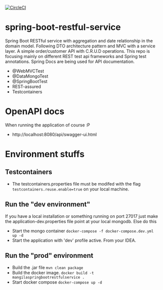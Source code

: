 [![CircleCI](https://circleci.com/gh/mangila/spring-boot-restful-service/tree/master.svg?style=svg)](https://circleci.com/gh/mangila/spring-boot-restful-service/tree/master)

# spring-boot-restful-service
Spring Boot RESTful service with aggregation and date relationship in the domain model. Following DTO architecture pattern and MVC with a service layer. A simple order/customer API with C.R.U.D operations.
This repo is focusing mainly on different REST test api frameworks and Spring test annotations. Spring Docs are being used for API documentation.
* @WebMVCTest
* @DataMongoTest
* @SpringBootTest
* REST-assured
* Testcontainers

# OpenAPI docs
When running the application of course :P
* http://localhost:8080/api/swagger-ui.html

# Environment stuffs
## Testcontainers
* The testcontainers.properties file must be modifed with the flag ``testcontainers.reuse.enable=true`` on your local machine.
## Run the "dev environment"
If you have a local installation or something running on port 27017 just make the application-dev.properties file point at your local mongodb. Else do this
* Start the mongo container ``docker-compose -f docker-compose.dev.yml up -d``
* Start the application with 'dev' profile active. From your IDEA.

## Run the "prod" environment
* Build the .jar file ``mvn clean package``
* Build the docker image. ``docker build -t mangilaspringbootrestfulservice .``
* Start docker compose ``docker-compose up -d``